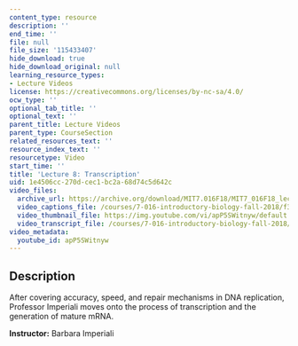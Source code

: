 ```yaml
---
content_type: resource
description: ''
end_time: ''
file: null
file_size: '115433407'
hide_download: true
hide_download_original: null
learning_resource_types:
- Lecture Videos
license: https://creativecommons.org/licenses/by-nc-sa/4.0/
ocw_type: ''
optional_tab_title: ''
optional_text: ''
parent_title: Lecture Videos
parent_type: CourseSection
related_resources_text: ''
resource_index_text: ''
resourcetype: Video
start_time: ''
title: 'Lecture 8: Transcription'
uid: 1e4506cc-270d-cec1-bc2a-68d74c5d642c
video_files:
  archive_url: https://archive.org/download/MIT7.016F18/MIT7_016F18_lec08_300k.mp4
  video_captions_file: /courses/7-016-introductory-biology-fall-2018/f3f70e0fc66854038ae31f9851b36419_apP5SWitnyw.vtt
  video_thumbnail_file: https://img.youtube.com/vi/apP5SWitnyw/default.jpg
  video_transcript_file: /courses/7-016-introductory-biology-fall-2018/cf72212459687c59618397686c3f47df_apP5SWitnyw.pdf
video_metadata:
  youtube_id: apP5SWitnyw
---
```


Description
-----------

After covering accuracy, speed, and repair mechanisms in DNA replication, Professor Imperiali moves onto the process of transcription and the generation of mature mRNA.

**Instructor:** Barbara Imperiali

